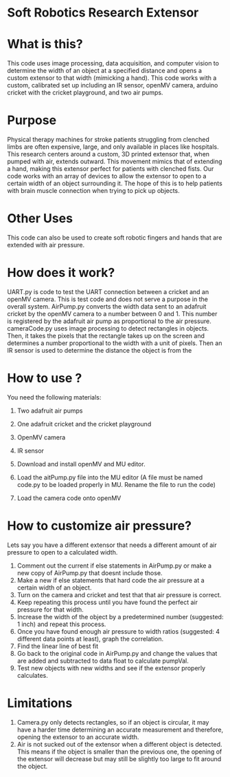 # Soft Robotics Research Extensor

# What is this?

This code uses image processing, data acquisition, and computer vision to determine the width of an object at a specified distance and opens a custom extensor to that width (mimicking a hand). This code works with a custom, calibrated set up including an IR sensor, openMV camera, arduino cricket with the cricket playground, and two air pumps. 

# Purpose 

Physical therapy machines for stroke patients struggling from clenched limbs are often expensive, large, and only available in places like hospitals. This research centers around a custom, 3D printed extensor that, when pumped with air, extends outward. This movement mimics that of extending a hand, making this extensor perfect for patients with clenched fists. Our code works with an array of devices to allow the extensor to open to a certain width of an object surrounding it. The hope of this is to help patients with brain muscle connection when trying to pick up objects. 

# Other Uses

This code can also be used to create soft robotic fingers and hands that are extended with air pressure.

# How does it work?

UART.py is code to test the UART connection between a cricket and an openMV camera. This is test code and does not serve a purpose in the overall system.
AirPump.py converts the width data sent to an adafruit cricket by the openMV camera to a number between 0 and 1. This number is registered by the adafruit air pump as proportional to the air pressure.
cameraCode.py uses image processing to detect rectangles in objects. Then, it takes the pixels that the rectangle takes up on the screen and determines a number proportional to the width with a unit of pixels. Then an IR sensor is used to determine the distance the object is from the 

# How to use ?

You need the following materials:
1. Two adafruit air pumps
2. One adafruit cricket and the cricket playground
3. OpenMV camera
4. IR sensor

1. Download and install openMV and MU editor.
2. Load the aitPump.py file into the MU editor (A file must be named code.py to be loaded properly in MU. Rename the file to run the code)
3. Load the camera code onto openMV

# How to customize air pressure?

Lets say you have a different extensor that needs a different amount of air pressure to open to a calculated width. 

1. Comment out the current if else statements in AirPump.py or make a new copy of AirPump.py that doesnt include those.
2. Make a new if else statements that hard code the air pressure at a certain width of an object.
3. Turn on the camera and cricket and test that that air pressure is correct.
4. Keep repeating this process until you have found the perfect air pressure for that width.
5. Increase the width of the object by a predetermined number (suggested: 1 inch) and repeat this process.
6. Once you have found enough air pressure to width ratios (suggested: 4 different data points at least), graph the correlation.
7. Find the linear line of best fit
8. Go back to the original code in AirPump.py and change the values that are added and subtracted to data float to calculate pumpVal.
9. Test new objects with new widths and see if the extensor properly calculates.

# Limitations 
1. Camera.py only detects rectangles, so if an object is circular, it may have a harder time determining an accurate measurement and therefore, opening the extensor to an accurate width. 
2. Air is not sucked out of the extensor when a different object is detected. This means if the object is smaller than the previous one, the opening of the extensor will decrease but may still be slightly too large to fit around the object.

